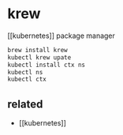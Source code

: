 # krew

[[kubernetes]] package manager

```sh
brew install krew
kubectl krew upate
kubectl install ctx ns
kubectl ns
kubectl ctx
```

## related
- [[kubernetes]]
